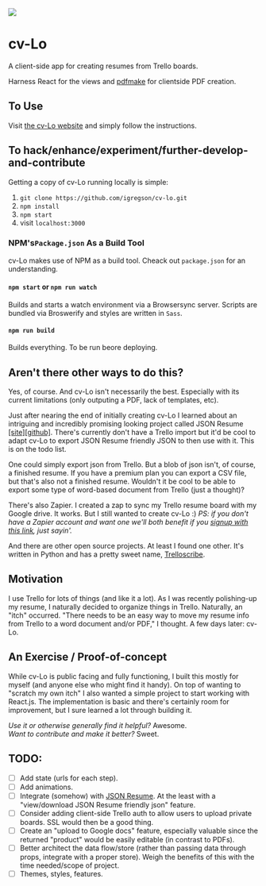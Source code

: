 <img src="http://cv-lo.com/images/home.svg">

# cv-Lo

A client-side app for creating resumes from Trello boards. 

Harness React for the views and [pdfmake](https://github.com/bpampuch/pdfmake) for clientside PDF creation.

## To Use 

Visit [the cv-Lo website](http://cv-lo.com) and simply follow the instructions.

## To hack/enhance/experiment/further-develop-and-contribute

Getting a copy of cv-Lo running locally is simple: 

1. `git clone https://github.com/igregson/cv-lo.git`
2. `npm install`
3. `npm start`
4. visit `localhost:3000`

### NPM's`Package.json` As a Build Tool

cv-Lo makes use of NPM as a build tool. Cheack out `package.json` for an understanding.

#### `npm start` or `npm run watch`

Builds and starts a watch environment via a Browsersync server. Scripts are bundled via Broswerify and styles are written in `Sass`.

#### `npm run build`

Builds everything. To be run beore deploying.

## Aren't there other ways to do this?

Yes, of course. And cv-Lo isn't necessarily the best. Especially with its current limitations (only outputing a PDF, lack of templates, etc).

Just after nearing the end of initially creating cv-Lo I learned about an intriguing and incredibly promising looking project called JSON Resume [[site]](https://jsonresume.org/)[[github]](https://github.com/jsonresume). There's currently don't have a Trello import but it'd be cool to adapt cv-Lo to export JSON Resume friendly JSON to then use with it. This is on the todo list. 

One could simply export json from Trello. But a blob of json isn't, of course, a finished resume. If you have a premium plan you can export a CSV file, but that's also not a finished resume. Wouldn't it be cool to be able to export some type of word-based document from Trello (just a thought)?

There's also Zapier. I created a zap to sync my Trello resume board with my Google drive. It works. But I still wanted to create cv-Lo :) *PS: if you don't have a Zapier account and want one we'll both benefit if you [signup with this link](http://zpr.io/z45i), just sayin'.*

And there are other open source projects. At least I found one other. It's written in Python and has a pretty sweet name, [Trelloscribe](https://github.com/mcktrtl/trelloscribe).

## Motivation

I use Trello for lots of things (and like it a lot). As I was recently polishing-up my resume, I naturally decided to organize things in Trello. Naturally, an "itch" occurred. "There needs to be an easy way to move my resume info from Trello to a word document and/or PDF," I thought. A few days later: cv-Lo. 

## An Exercise / Proof-of-concept

While cv-Lo is public facing and fully functioning, I built this mostly for myself (and anyone else who might find it handy). On top of wanting to "scratch my own itch" I also wanted a simple project to start working with React.js. The implementation is basic and there's certainly room for improvement, but I sure learned a lot through building it.

*Use it or otherwise generally find it helpful?* Awesome.  
*Want to contribute and make it better?* Sweet.  

## TODO: 

- [ ] Add state (urls for each step).
- [ ] Add animations.
- [ ] Integrate (somehow) with [JSON Resume](https://jsonresume.org/). At the least with a "view/download JSON Resume friendly json" feature.
- [ ] Consider adding client-side Trello auth to allow users to upload private boards. SSL would then be a good thing.
- [ ] Create an "upload to Google docs" feature, especially valuable since the returned "product" would be easily editable (in contrast to PDFs).
- [ ] Better architect the data flow/store (rather than passing data through props, integrate with a proper store). Weigh the benefits of this with the time needed/scope of project.
- [ ] Themes, styles, features. 
